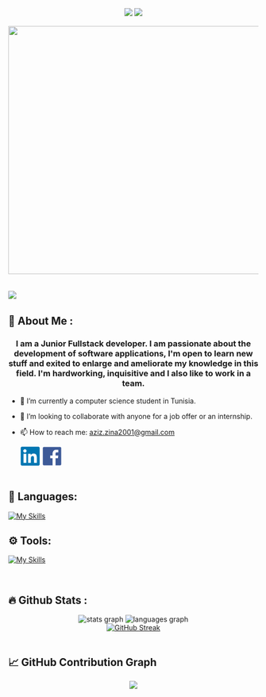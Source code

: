 
<div align="center">
  <img src="https://media.giphy.com/media/hvRJCLFzcasrR4ia7z/giphy.gif" width="60px"/>
  <img src="https://readme-typing-svg.herokuapp.com/?lines=Hello,+I'm+Aziz+Zina+!&center=true&size=30">
</div>

<br>
<div align="center">
  <img src="https://github.com/Anmol-Baranwal/Cool-GIFs-For-GitHub/assets/74038190/7d484dc9-68a9-4ee6-a767-aea59035c12d" width="900" height="500"/>
</div>  
<br>
  
![](https://komarev.com/ghpvc/?username=aziz-zina&color=blueviolet)


## 👤 About Me :

<div align="center">
  <h3>
  I am a Junior Fullstack developer. I am passionate about the development of software applications, I'm open to learn new stuff and exited to enlarge     and ameliorate my knowledge in this field. I'm hardworking, inquisitive and I also like to work in a team. 
  </h3>
</div>

- 🔭 I’m currently a computer science student in Tunisia.
  
  
- 🤝 I’m looking to collaborate with anyone for a job offer or an internship.
  
  
- 📫 How to reach me: aziz.zina2001@gmail.com
  
  <a href="https://www.linkedin.com/in/aziz-zina/" style="text-decoration:none">
    <img src="https://github.com/devicons/devicon/blob/master/icons/linkedin/linkedin-original.svg" title="LinkedIn" alt="LinkedIn" width="40" height="40"/>
  </a>
  <a href="https://www.facebook.com/profile.php?id=100085389934932" style="text-decoration:none">
    <img src="https://github.com/devicons/devicon/blob/master/icons/facebook/facebook-original.svg" title="facebook" alt="facebook" width="40" height="40"/>
  </a>
  <br>
  <br>
  

## 🚀 Languages:

[![My Skills](https://skillicons.dev/icons?i=js,html,css,c,py,php,java,typescript,angular,nodejs,express,spring,mongodb,postgres,androidstudio)](https://skillicons.dev)

## ⚙️ Tools:
[![My Skills](https://skillicons.dev/icons?i=git,github,bitbucket,docker,postman)](https://skillicons.dev)

<br>


## :fire: Github Stats :

<div align="center">
  <img src="https://github-readme-stats.vercel.app/api?username=aziz-zina&theme=dark&hide_title=false&hide_rank=false&show_icons=true&include_all_commits=true&count_private=true&disable_animations=false&locale=en&hide_border=false" height="150" alt="stats graph" />
  <img src="https://github-readme-stats.vercel.app/api/top-langs?username=aziz-zina&theme=dark&locale=en&hide_title=false&layout=compact&card_width=320&langs_count=5&hide_border=false" height="150" alt="languages graph"  />
</div>

<div align="center">
  <a href="https://git.io/streak-stats">
    <img src="http://github-readme-streak-stats.herokuapp.com?user=aziz-zina&theme=dark&background=000000" alt="GitHub Streak" />
  </a>
</div>
<br>


## 📈 GitHub Contribution Graph

<div align="center">
  <a href="https://github.com/ashutosh00710/github-readme-activity-graph" title="GitHub Activity Graph">
    <img height="200px" src="https://github-readme-activity-graph.vercel.app/graph?username=aziz-zina&bg_color=000000&color=FFFFFF&line=38ff&point=ffffff&area=true&hide_border=true&theme=dark&radius=16">
  </a>
</div>
<br clear="both">
